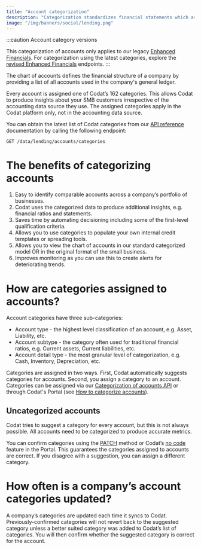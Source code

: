 ```yaml
---
title: "Account categorization"
description: "Categorization standardizes financial statements which are used to produce insights about your customers' financial health"
image: "/img/banners/social/lending.png"
---
```


:::caution Account category versions

This categorization of accounts only applies to our legacy [Enhanced Financials](/lending/enhanced-financials/legacy/financials). For categorization using the latest categories, explore the [revised Enhanced Financials](/lending/enhanced-financials/overview) endpoints.
:::

The chart of accounts defines the financial structure of a company by providing a list of all accounts used in the company's general ledger.

Every account is assigned one of Codat’s 162 categories. This allows Codat to produce insights about your SMB customers irrespective of the accounting data source they use. The assigned categories apply in the Codat platform only, not in the accounting data source.

You can obtain the latest list of Codat categories from our <a href="/assess-api#/operations/get-data-assess-accounts-categories">API reference</a> documentation by calling the following endpoint:

`GET /data/lending/accounts/categories`

# The benefits of categorizing accounts

1. Easy to identify comparable accounts across a company’s portfolio of businesses.
2. Codat uses the categorized data to produce additional insights, e.g. financial ratios and statements.
3. Saves time by automating decisioning including some of the first-level qualification criteria.
4. Allows you to use categories to populate your own internal credit templates or spreading tools.
5. Allows you to view the chart of accounts in our standard categorized model OR in the original format of the small business.
6. Improves monitoring as you can use this to create alerts for deteriorating trends.

# How are categories assigned to accounts?
Account categories have three sub-categories:

- Account type - the highest level classification of an account, e.g. Asset, Liability, etc.
- Account subtype - the category often used for traditional financial ratios, e.g. Current assets, Current liabilities, etc.
- Account detail type - the most granular level of categorization, e.g. Cash, Inventory, Depreciation, etc.

Categories are assigned in two ways. First, Codat automatically suggests categories for accounts. Second, you assign a category to an account. Categories can be assigned via our [Categorization of accounts API](/lending/categories/api-categorization-of-accounts) or through Codat's Portal (see [How to categorize accounts](/lending/portal/categorization-of-accounts#account-categorization)).

## Uncategorized accounts

Codat tries to suggest a category for every account, but this is not always possible. All accounts need to be categorized to produce accurate metrics.

You can confirm categories using the <a href="/assess-api#/operations/patch-data-companies-companyId-connections-connectionId-assess-accounts-categories">PATCH</a> method or Codat’s <a className="external" href="https://app.codat.io/" target="_blank">no code</a> feature in the Portal. This guarantees the categories assigned to accounts are correct. If you disagree with a suggestion, you can assign a different category.

# How often is a company’s account categories updated?
A company’s categories are updated each time it syncs to Codat. Previously-confirmed categories will not revert back to the suggested category unless a better suited category was added to Codat’s list of categories. You will then confirm whether the suggested category is correct for the account.
